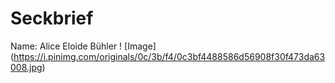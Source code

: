 # Seckbrief
Name: Alice Eloide Bühler
! [Image] (https://i.pinimg.com/originals/0c/3b/f4/0c3bf4488586d56908f30f473da63008.jpg)

